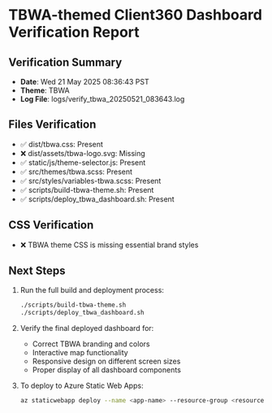 # TBWA-themed Client360 Dashboard Verification Report

## Verification Summary
- **Date**: Wed 21 May 2025 08:36:43 PST
- **Theme**: TBWA
- **Log File**: logs/verify_tbwa_20250521_083643.log

## Files Verification
- ✅ dist/tbwa.css: Present
- ❌ dist/assets/tbwa-logo.svg: Missing
- ✅ static/js/theme-selector.js: Present
- ✅ src/themes/tbwa.scss: Present
- ✅ src/styles/variables-tbwa.scss: Present
- ✅ scripts/build-tbwa-theme.sh: Present
- ✅ scripts/deploy_tbwa_dashboard.sh: Present

## CSS Verification
- ❌ TBWA theme CSS is missing essential brand styles

## Next Steps
1. Run the full build and deployment process:
   ```bash
   ./scripts/build-tbwa-theme.sh
   ./scripts/deploy_tbwa_dashboard.sh
   ```

2. Verify the final deployed dashboard for:
   - Correct TBWA branding and colors
   - Interactive map functionality
   - Responsive design on different screen sizes
   - Proper display of all dashboard components

3. To deploy to Azure Static Web Apps:
   ```bash
   az staticwebapp deploy --name <app-name> --resource-group <resource-group> --source <zip-file> --token <deployment-token>
   ```
